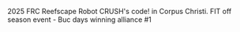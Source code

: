 2025 FRC Reefscape Robot CRUSH's code! in Corpus Christi. FIT off season event - Buc days winning alliance #1
